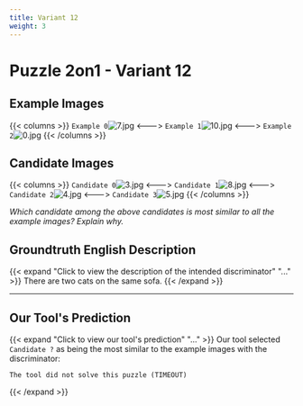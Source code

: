 ```yaml
---
title: Variant 12
weight: 3
---
```


# Puzzle 2on1 - Variant 12

## Example Images
{{< columns >}}
`Example 0`![7.jpg](/natscene-data/images/7.jpg)
<--->
`Example 1`![10.jpg](/natscene-data/images/10.jpg)
<--->
`Example 2`![0.jpg](/natscene-data/images/0.jpg)
{{< /columns >}}

## Candidate Images
{{< columns >}}
`Candidate 0`![3.jpg](/natscene-data/images/3.jpg)
<--->
`Candidate 1`![8.jpg](/natscene-data/images/8.jpg)
<--->
`Candidate 2`![4.jpg](/natscene-data/images/4.jpg)
<--->
`Candidate 3`![5.jpg](/natscene-data/images/5.jpg)
{{< /columns >}}

*Which candidate among the above candidates is most similar to all the example images? Explain why.*

## Groundtruth English Description

{{< expand "Click to view the description of the intended discriminator" "..." >}}
There are two cats on the same sofa.
{{< /expand >}}

---



## Our Tool's Prediction

{{< expand "Click to view our tool's prediction" "..." >}}
Our tool selected `Candidate ?` as being the most similar to the example images with the discriminator:
```plaintext
The tool did not solve this puzzle (TIMEOUT)
```
{{< /expand >}}
